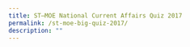 ```yaml
---
title: ST–MOE National Current Affairs Quiz 2017
permalink: /st-moe-big-quiz-2017/
description: ""
---
```

